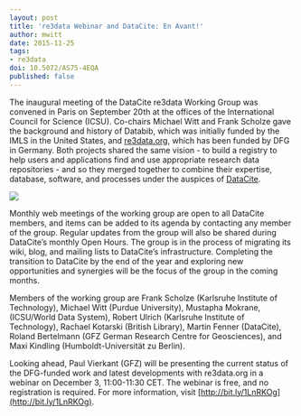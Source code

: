 ```yaml
---
layout: post
title: 're3data Webinar and DataCite: En Avant!'
author: mwitt
date: 2015-11-25
tags:
- re3data
doi: 10.5072/AS75-4EQA
published: false
---
```

The inaugural meeting of the DataCite re3data Working Group was convened in Paris on September 20th at the offices of the International Council for Science (ICSU). Co-chairs Michael Witt and Frank Scholze gave the background and history of Databib, which was initially funded by the IMLS in the United States, and [re3data.org](http://service.re3data.org/search/results), which has been funded by DFG in Germany. Both projects shared the same vision - to build a registry to help users and applications find and use appropriate research data repositories - and so they merged together to combine their expertise, database, software, and processes under the auspices of [DataCite](https://www.datacite.org/services/find-repository.html).

![](/images/2015/11/11999683_10105519544919668_2199072817667629636_o-2.jpg)

Monthly web meetings of the working group are open to all DataCite members, and items can be added to its agenda by contacting any member of the group. Regular updates from the group will also be shared during DataCite’s monthly Open Hours. The group is in the process of migrating its wiki, blog, and mailing lists to DataCite’s infrastructure. Completing the transition to DataCite by the end of the year and exploring new opportunities and synergies will be the focus of the group in the coming months.

Members of the working group are Frank Scholze (Karlsruhe Institute of Technology), Michael Witt (Purdue University), Mustapha Mokrane, (ICSU/World Data System), Robert Ulrich (Karlsruhe Institute of Technology), Rachael Kotarski (British Library), Martin Fenner (DataCite), Roland Bertelmann (GFZ German Research Centre for Geosciences), and Maxi Kindling (Humboldt-Universität zu Berlin).

Looking ahead, Paul Vierkant (GFZ) will be presenting the current status of the DFG-funded work and latest developments with re3data.org in a webinar on December 3, 11:00-11:30 CET. The webinar is free, and no registration is required. For more information, visit [http://bit.ly/1LnRKOg](http://bit.ly/1LnRKOg).
